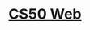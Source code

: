 <a href = "https://www.edx.org/course/cs50s-web-programming-with-python-and-javascript">
<h1> CS50  Web </h1>
</a>
